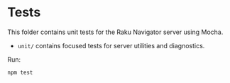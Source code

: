 # Tests

This folder contains unit tests for the Raku Navigator server using Mocha.

- `unit/` contains focused tests for server utilities and diagnostics.

Run:

```
npm test
```

